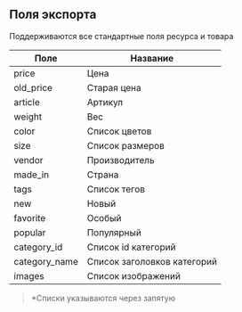 ## Поля экспорта
Поддерживаются все стандартные поля ресурса и товара

| Поле |  Название |
| -- | -- |
| price | Цена |
| old_price | Старая цена | 
| article | Артикул |
| weight | Вес |
| color | Список цветов |
| size | Список размеров |
| vendor | Производитель |
| made_in | Страна |
| tags | Список тегов |
| new | Новый |
| favorite | Особый |
| popular | Популярный |
| category_id | Список id категорий |
| category_name | Список заголовков категорий |
| images | Список изображений |

>*Списки указываются через запятую
